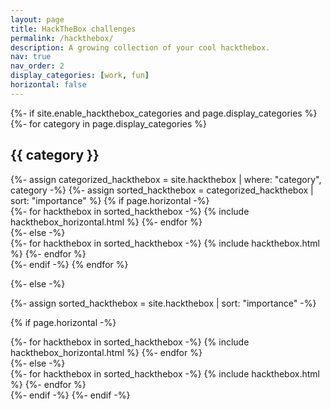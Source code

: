 ```yaml
---
layout: page
title: HackTheBox challenges
permalink: /hackthebox/
description: A growing collection of your cool hackthebox.
nav: true
nav_order: 2
display_categories: [work, fun]
horizontal: false
---
```


<!-- pages/hackthebox.md -->
<div class="hackthebox">
{%- if site.enable_hackthebox_categories and page.display_categories %}
  <!-- Display categorized hackthebox -->
  {%- for category in page.display_categories %}
  <h2 class="category">{{ category }}</h2>
  {%- assign categorized_hackthebox = site.hackthebox | where: "category", category -%}
  {%- assign sorted_hackthebox = categorized_hackthebox | sort: "importance" %}
  <!-- Generate cards for each hackthebox -->
  {% if page.horizontal -%}
  <div class="container">
    <div class="row row-cols-2">
    {%- for hackthebox in sorted_hackthebox -%}
      {% include hackthebox_horizontal.html %}
    {%- endfor %}
    </div>
  </div>
  {%- else -%}
  <div class="grid">
    {%- for hackthebox in sorted_hackthebox -%}
      {% include hackthebox.html %}
    {%- endfor %}
  </div>
  {%- endif -%}
  {% endfor %}

{%- else -%}
<!-- Display hackthebox without categories -->
  {%- assign sorted_hackthebox = site.hackthebox | sort: "importance" -%}
  <!-- Generate cards for each hackthebox -->
  {% if page.horizontal -%}
  <div class="container">
    <div class="row row-cols-2">
    {%- for hackthebox in sorted_hackthebox -%}
      {% include hackthebox_horizontal.html %}
    {%- endfor %}
    </div>
  </div>
  {%- else -%}
  <div class="grid">
    {%- for hackthebox in sorted_hackthebox -%}
      {% include hackthebox.html %}
    {%- endfor %}
  </div>
  {%- endif -%}
{%- endif -%}
</div>

